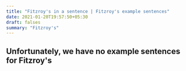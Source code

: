```yaml
---
title: "Fitzroy's in a sentence | Fitzroy's example sentences"
date: 2021-01-20T19:57:50+05:30
draft: falses
summary: "Fitzroy's"
---
```

## Unfortunately, we have no example sentences for Fitzroy's                 
